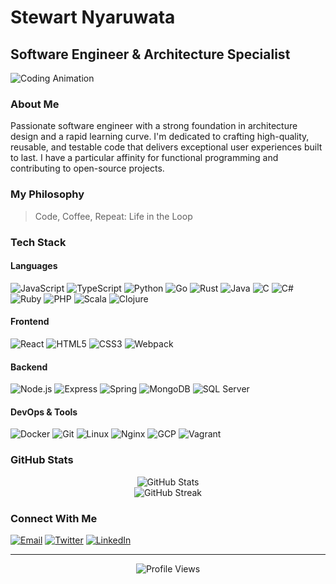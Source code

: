 # Stewart Nyaruwata
## Software Engineer & Architecture Specialist

![Coding Animation](https://gifdb.com/images/high/programming-kitten-in-keyboard-mohffqspgkrrlcgi.webp)

### About Me
Passionate software engineer with a strong foundation in architecture design and a rapid learning curve. I'm dedicated to crafting high-quality, reusable, and testable code that delivers exceptional user experiences built to last. I have a particular affinity for functional programming and contributing to open-source projects.

### My Philosophy
> Code, Coffee, Repeat: Life in the Loop

### Tech Stack

#### Languages
![JavaScript](https://img.shields.io/badge/-JavaScript-F7DF1E?style=flat-square&logo=javascript&logoColor=black)
![TypeScript](https://img.shields.io/badge/-TypeScript-3178C6?style=flat-square&logo=typescript&logoColor=white)
![Python](https://img.shields.io/badge/-Python-3776AB?style=flat-square&logo=python&logoColor=white)
![Go](https://img.shields.io/badge/-Go-00ADD8?style=flat-square&logo=go&logoColor=white)
![Rust](https://img.shields.io/badge/-Rust-000000?style=flat-square&logo=rust&logoColor=white)
![Java](https://img.shields.io/badge/-Java-007396?style=flat-square&logo=java&logoColor=white)
![C](https://img.shields.io/badge/-C-A8B9CC?style=flat-square&logo=c&logoColor=black)
![C#](https://img.shields.io/badge/-C%23-239120?style=flat-square&logo=c-sharp&logoColor=white)
![Ruby](https://img.shields.io/badge/-Ruby-CC342D?style=flat-square&logo=ruby&logoColor=white)
![PHP](https://img.shields.io/badge/-PHP-777BB4?style=flat-square&logo=php&logoColor=white)
![Scala](https://img.shields.io/badge/-Scala-DC322F?style=flat-square&logo=scala&logoColor=white)
![Clojure](https://img.shields.io/badge/-Clojure-5881D8?style=flat-square&logo=clojure&logoColor=white)

#### Frontend
![React](https://img.shields.io/badge/-React-61DAFB?style=flat-square&logo=react&logoColor=black)
![HTML5](https://img.shields.io/badge/-HTML5-E34F26?style=flat-square&logo=html5&logoColor=white)
![CSS3](https://img.shields.io/badge/-CSS3-1572B6?style=flat-square&logo=css3&logoColor=white)
![Webpack](https://img.shields.io/badge/-Webpack-8DD6F9?style=flat-square&logo=webpack&logoColor=black)

#### Backend
![Node.js](https://img.shields.io/badge/-Node.js-339933?style=flat-square&logo=node.js&logoColor=white)
![Express](https://img.shields.io/badge/-Express-000000?style=flat-square&logo=express&logoColor=white)
![Spring](https://img.shields.io/badge/-Spring-6DB33F?style=flat-square&logo=spring&logoColor=white)
![MongoDB](https://img.shields.io/badge/-MongoDB-47A248?style=flat-square&logo=mongodb&logoColor=white)
![SQL Server](https://img.shields.io/badge/-SQL%20Server-CC2927?style=flat-square&logo=microsoft-sql-server&logoColor=white)

#### DevOps & Tools
![Docker](https://img.shields.io/badge/-Docker-2496ED?style=flat-square&logo=docker&logoColor=white)
![Git](https://img.shields.io/badge/-Git-F05032?style=flat-square&logo=git&logoColor=white)
![Linux](https://img.shields.io/badge/-Linux-FCC624?style=flat-square&logo=linux&logoColor=black)
![Nginx](https://img.shields.io/badge/-Nginx-009639?style=flat-square&logo=nginx&logoColor=white)
![GCP](https://img.shields.io/badge/-GCP-4285F4?style=flat-square&logo=google-cloud&logoColor=white)
![Vagrant](https://img.shields.io/badge/-Vagrant-1563FF?style=flat-square&logo=vagrant&logoColor=white)

### GitHub Stats

<div align="center">
  <img src="https://github-readme-stats.vercel.app/api?username=steve2700&show_icons=true&theme=tokyonight" alt="GitHub Stats" />
</div>

<div align="center">
  <img src="https://github-readme-streak-stats.herokuapp.com/?user=steve2700&theme=tokyonight" alt="GitHub Streak" />
</div>

### Connect With Me

[![Email](https://img.shields.io/badge/Email-nyaruwatastewart27%40gmail.com-D14836?style=for-the-badge&logo=gmail&logoColor=white)](mailto:nyaruwatastewart27@gmail.com)
[![Twitter](https://img.shields.io/badge/Twitter-@stewart52546176-1DA1F2?style=for-the-badge&logo=twitter&logoColor=white)](https://twitter.com/stewart52546176)
[![LinkedIn](https://img.shields.io/badge/LinkedIn-Stewart%20Nyaruwata-0077B5?style=for-the-badge&logo=linkedin&logoColor=white)](https://www.linkedin.com/in/stewart-nyaruwata-5225b8246)

---

<div align="center">
  <img src="https://komarev.com/ghpvc/?username=steve2700&color=blueviolet&style=flat-square" alt="Profile Views" />
</div>
